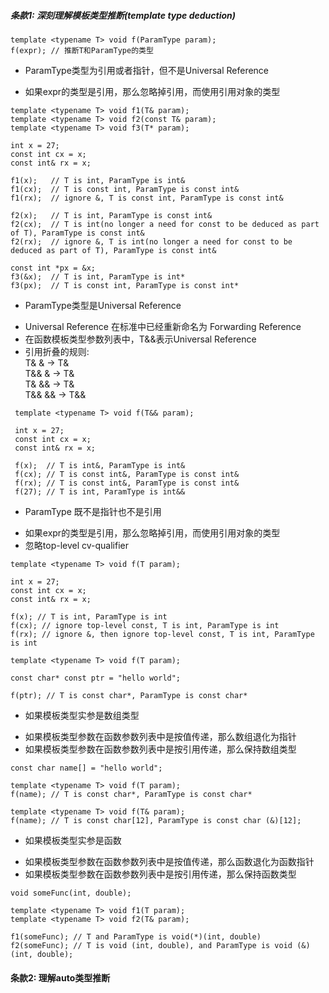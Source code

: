 ##### **条款1**: 深刻理解模板类型推断(template type deduction)
```
template <typename T> void f(ParamType param);
f(expr); // 推断T和ParamType的类型
```
- ParamType类型为引用或者指针，但不是Universal Reference
 + 如果expr的类型是引用，那么忽略掉引用，而使用引用对象的类型
```
template <typename T> void f1(T& param);
template <typename T> void f2(const T& param);
template <typename T> void f3(T* param);

int x = 27;
const int cx = x;
const int& rx = x;

f1(x);   // T is int, ParamType is int&
f1(cx);  // T is const int, ParamType is const int&
f1(rx);  // ignore &, T is const int, ParamType is const int&

f2(x);   // T is int, ParamType is const int&
f2(cx);  // T is int(no longer a need for const to be deduced as part of T), ParamType is const int&
f2(rx);  // ignore &, T is int(no longer a need for const to be deduced as part of T), ParamType is const int&

const int *px = &x;
f3(&x);  // T is int, ParamType is int*
f3(px);  // T is const int, ParamType is const int*
```

- ParamType类型是Universal Reference
 + Universal Reference 在标准中已经重新命名为 Forwarding Reference
 + 在函数模板类型参数列表中，T&&表示Universal Reference
 + 引用折叠的规则:  
 T& &   -> T&  
 T&& &  -> T&  
 T& &&  -> T&  
 T&& && -> T&&
```
 template <typename T> void f(T&& param);
 
 int x = 27;
 const int cx = x;
 const int& rx = x;
 
 f(x);  // T is int&, ParamType is int&
 f(cx); // T is const int&, ParamType is const int&
 f(rx); // T is const int&, ParamType is const int&
 f(27); // T is int, ParamType is int&&
```
 
- ParamType 既不是指针也不是引用
 + 如果expr的类型是引用，那么忽略掉引用，而使用引用对象的类型
 + 忽略top-level cv-qualifier
```
template <typename T> void f(T param);

int x = 27;
const int cx = x;
const int& rx = x;

f(x); // T is int, ParamType is int
f(cx); // ignore top-level const, T is int, ParamType is int
f(rx); // ignore &, then ignore top-level const, T is int, ParamType is int
```

```
template <typename T> void f(T param);

const char* const ptr = "hello world";

f(ptr); // T is const char*, ParamType is const char*
```

- 如果模板类型实参是数组类型
 + 如果模板类型参数在函数参数列表中是按值传递，那么数组退化为指针
 + 如果模板类型参数在函数参数列表中是按引用传递，那么保持数组类型
```
const char name[] = "hello world";

template <typename T> void f(T param);
f(name); // T is const char*, ParamType is const char*

template <typename T> void f(T& param);
f(name); // T is const char[12], ParamType is const char (&)[12];
```

- 如果模板类型实参是函数
 + 如果模板类型参数在函数参数列表中是按值传递，那么函数退化为函数指针
 + 如果模板类型参数在函数参数列表中是按引用传递，那么保持函数类型
```
void someFunc(int, double);

template <typename T> void f1(T param);
template <typename T> void f2(T& param);

f1(someFunc); // T and ParamType is void(*)(int, double)
f2(someFunc); // T is void (int, double), and ParamType is void (&)(int, double);
```

#### **条款2**: 理解auto类型推断

